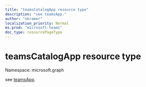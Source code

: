 ```yaml
---
title: "teamsCatalogApp resource type"
description: "see teamsApp."
author: "nkramer"
localization_priority: Normal
ms.prod: "microsoft-teams"
doc_type: resourcePageType
---
```


# teamsCatalogApp resource type

Namespace: microsoft.graph

see [teamsApp](teamsapp.md).


